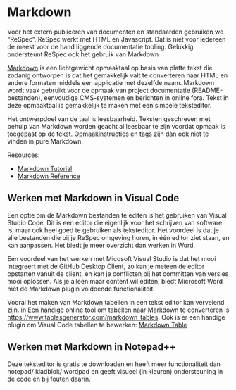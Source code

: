 # Markdown

Voor het extern publiceren van documenten en standaarden gebruiken we “ReSpec”. ReSpec werkt met HTML en Javascript. Dat is niet voor iedereen de meest voor de hand liggende documentatie tooling. Gelukkig ondersteunt ReSpec ook het gebruik van Markdown

[Markdown](https://nl.wikipedia.org/wiki/Markdown) is een lichtgewicht opmaaktaal op basis van platte tekst die zodanig ontworpen is dat het gemakkelijk valt te converteren naar HTML en andere formaten middels een applicatie met dezelfde naam. Markdown wordt vaak gebruikt voor de opmaak van project documentatie (README-bestanden), eenvoudige CMS-systemen en berichten in online fora. Tekst in deze opmaaktaal is gemakkelijk te maken met een simpele teksteditor.

Het ontwerpdoel van de taal is leesbaarheid. Teksten geschreven met behulp van Markdown worden geacht al leesbaar te zijn voordat opmaak is toegepast op de tekst. Opmaakinstructies en tags zijn dan ook niet te vinden in pure Markdown.

Resources:

 - [Markdown Tutorial](https://www.markdownguide.org/getting-started/)
 - [Markdown Reference](https://www.markdownguide.org/basic-syntax)

## Werken met Markdown in Visual Code

Een optie om de Markdown bestanden te editen is het gebruiken van Visual Studio Code. Dit is een editor die eigenlijk voor het schrijven van software is, maar ook heel goed te gebruiken als teksteditor. Het voordeel is dat je alle bestanden die bij je ReSpec omgeving horen, in één editor ziet staan, en kan aanpassen. Het biedt je meer overzicht dan werken in Word.

Een voordeel van het werken met Micosoft Visual Studio is dat het mooi integreert met de GitHub Desktop Client, zo kan je meteen de editor opstarten vanuit de client, en kan je conflicten bij het committen van versies mooi oplossen. Als je alleen maar content wil editen, biedt Microsoft Word met de Markdown plugin voldoende functionaliteit.

Vooral het maken van Markdown tabellen in een tekst editor kan vervelend zijn. in Een handige online tool om tabellen naar Markdown te converteren is <a href='https://www.tablesgenerator.com/markdown_tables' target='_blank'>https://www.tablesgenerator.com/markdown_tables</a>.  Ook is er een handige plugin om Visual Code tabellen te bewerken: [Markdown Table](https://marketplace.visualstudio.com/items?itemName=TakumiI.markdowntable)

## Werken met Markdown in Notepad++

Deze teksteditor is gratis te downloaden en heeft meer functionaliteit dan notepad/ kladblok/ wordpad en geeft visueel (in kleuren) ondersteuning in de code en bij fouten daarin. 

